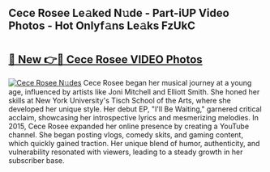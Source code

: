 ## Cece Rosee Le𝚊ked N𝚞de - Part-iUP Video Photos - Hot Onlyf𝚊ns Le𝚊ks FzUkC

# <h2><a href="http://ac11528.deff.icu/?id=Cece+Rosee">🔗 New 👉🔴 Cece Rosee VIDEO Photos</a></h2>

[![Cece Rosee N𝚞des](https://i.imgur.com/rIISA9y.gif)](http://ac11528.deff.icu/?id=Cece+Rosee)
Cece Rosee began her musical journey at a young age, influenced by artists like Joni Mitchell and Elliott Smith. She honed her skills at New York University's Tisch School of the Arts, where she developed her unique style. Her debut EP, "I'll Be Waiting," garnered critical acclaim, showcasing her introspective lyrics and mesmerizing melodies. In 2015, Cece Rosee expanded her online presence by creating a YouTube channel. She began posting vlogs, comedy skits, and gaming content, which quickly gained traction. Her unique blend of humor, authenticity, and vulnerability resonated with viewers, leading to a steady growth in her subscriber base.
